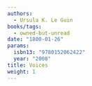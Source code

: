 ```yaml
---
authors:
  - Ursula K. Le Guin
books/tags:
  - owned-but-unread
date: "1800-01-26"
params:
  isbn13: "9780152062422"
  year: "2008"
title: Voices
weight: 1
---
```


<!--more-->
